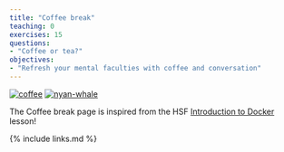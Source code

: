 ```yaml
---
title: "Coffee break"
teaching: 0
exercises: 15
questions:
- "Coffee or tea?"
objectives:
- "Refresh your mental faculties with coffee and conversation"
---
```


[![coffee](https://i.giphy.com/media/2jd7CRuYayGpW/giphy.webp)]()
[![nyan-whale](https://raw.githubusercontent.com/matthewfeickert/talk-IML-workshop-2019/master/figures/Docker_nyan_whale.gif)](https://github.com/matthewfeickert/talk-IML-workshop-2019/blob/master/figures/Docker_nyan_whale.gif)

The Coffee break page is inspired from the HSF [Introduction to Docker](https://hsf-training.github.io/hsf-training-docker/07-coffee-break/index.html) lesson!

{% include links.md %}
